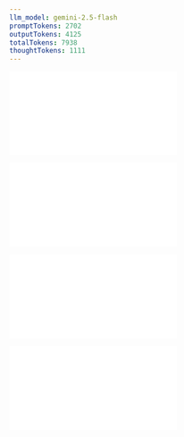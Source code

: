 ```yaml
---
llm_model: gemini-2.5-flash
promptTokens: 2702
outputTokens: 4125
totalTokens: 7938
thoughtTokens: 1111
---
```


![@](steps/prompt.b49822d8.md)

![@](steps/file.d06b4d5d.md)

![@](steps/file.003a88ae.md)

![@](steps/response.76446056.md)
